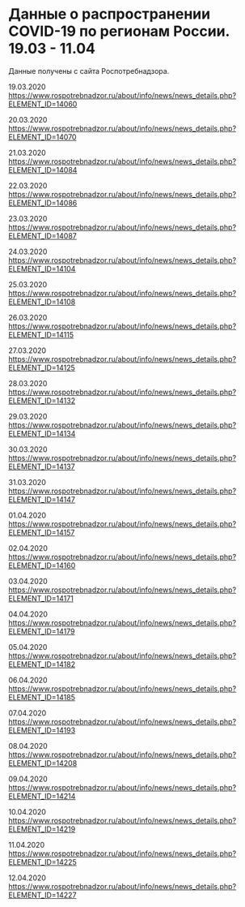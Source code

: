 # Данные о распространении COVID-19 по регионам России. 19.03 - 11.04

Данные получены с сайта Роспотребнадзора.

19.03.2020 https://www.rospotrebnadzor.ru/about/info/news/news_details.php?ELEMENT_ID=14060

20.03.2020 https://www.rospotrebnadzor.ru/about/info/news/news_details.php?ELEMENT_ID=14070

21.03.2020 https://www.rospotrebnadzor.ru/about/info/news/news_details.php?ELEMENT_ID=14084

22.03.2020 https://www.rospotrebnadzor.ru/about/info/news/news_details.php?ELEMENT_ID=14086

23.03.2020 https://www.rospotrebnadzor.ru/about/info/news/news_details.php?ELEMENT_ID=14087

24.03.2020 https://www.rospotrebnadzor.ru/about/info/news/news_details.php?ELEMENT_ID=14104

25.03.2020 https://www.rospotrebnadzor.ru/about/info/news/news_details.php?ELEMENT_ID=14108

26.03.2020 https://www.rospotrebnadzor.ru/about/info/news/news_details.php?ELEMENT_ID=14115

27.03.2020 https://www.rospotrebnadzor.ru/about/info/news/news_details.php?ELEMENT_ID=14125

28.03.2020 https://www.rospotrebnadzor.ru/about/info/news/news_details.php?ELEMENT_ID=14132

29.03.2020 https://www.rospotrebnadzor.ru/about/info/news/news_details.php?ELEMENT_ID=14134

30.03.2020 https://www.rospotrebnadzor.ru/about/info/news/news_details.php?ELEMENT_ID=14137

31.03.2020 https://www.rospotrebnadzor.ru/about/info/news/news_details.php?ELEMENT_ID=14147

01.04.2020 https://www.rospotrebnadzor.ru/about/info/news/news_details.php?ELEMENT_ID=14157

02.04.2020 https://www.rospotrebnadzor.ru/about/info/news/news_details.php?ELEMENT_ID=14160

03.04.2020 https://www.rospotrebnadzor.ru/about/info/news/news_details.php?ELEMENT_ID=14171

04.04.2020 https://www.rospotrebnadzor.ru/about/info/news/news_details.php?ELEMENT_ID=14179

05.04.2020 https://www.rospotrebnadzor.ru/about/info/news/news_details.php?ELEMENT_ID=14182

06.04.2020 https://www.rospotrebnadzor.ru/about/info/news/news_details.php?ELEMENT_ID=14185

07.04.2020 https://www.rospotrebnadzor.ru/about/info/news/news_details.php?ELEMENT_ID=14193

08.04.2020 https://www.rospotrebnadzor.ru/about/info/news/news_details.php?ELEMENT_ID=14208

09.04.2020 https://www.rospotrebnadzor.ru/about/info/news/news_details.php?ELEMENT_ID=14214

10.04.2020 https://www.rospotrebnadzor.ru/about/info/news/news_details.php?ELEMENT_ID=14219

11.04.2020 https://www.rospotrebnadzor.ru/about/info/news/news_details.php?ELEMENT_ID=14225

12.04.2020 https://www.rospotrebnadzor.ru/about/info/news/news_details.php?ELEMENT_ID=14227

